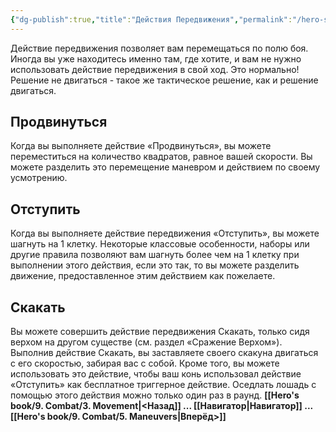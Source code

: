 ```yaml
---
{"dg-publish":true,"title":"Действия Передвижения","permalink":"/hero-s-book/9-combat/4-move-actions/","dgPassFrontmatter":true}
---
```


Действие передвижения позволяет вам перемещаться по полю боя. Иногда вы уже находитесь именно там, где хотите, и вам не нужно использовать действие передвижения в свой ход. Это нормально! Решение не двигаться - такое же тактическое решение, как и решение двигаться.
## Продвинуться
Когда вы выполняете действие «Продвинуться», вы можете переместиться на количество квадратов, равное вашей скорости. Вы можете разделить это перемещение маневром и действием по своему усмотрению.
## Отступить
Когда вы выполняете действие передвижения «Отступить», вы можете шагнуть на 1 клетку. Некоторые классовые особенности, наборы или другие правила позволяют вам шагнуть более чем на 1 клетку при выполнении этого действия, если это так, то вы можете разделить движение, предоставленное этим действием как пожелаете.
## Скакать
Вы можете совершить действие передвижения Скакать, только сидя верхом на другом существе (см. раздел «Сражение Верхом»). Выполнив действие Скакать, вы заставляете своего скакуна двигаться с его скоростью, забирая вас с собой. Кроме того, вы можете использовать это действие, чтобы ваш конь использовал действие «Отступить» как бесплатное триггерное действие. Оседлать лошадь с помощью этого действия можно только один раз в раунд.
**[[Hero's book/9. Combat/3. Movement\|<Назад]] ... [[Навигатор\|Навигатор]] ... [[Hero's book/9. Combat/5. Maneuvers\|Вперёд>]]**